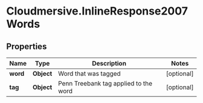 # Cloudmersive.InlineResponse2007Words

## Properties
Name | Type | Description | Notes
------------ | ------------- | ------------- | -------------
**word** | **Object** | Word that was tagged | [optional] 
**tag** | **Object** | Penn Treebank tag applied to the word | [optional] 


